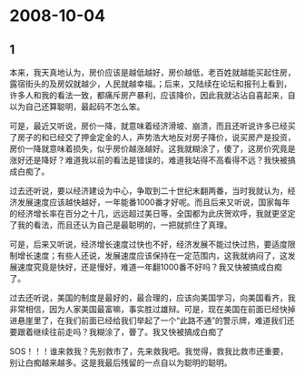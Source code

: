 # 2008-10-04

## 1

本来，我天真地认为，房价应该是越低越好，房价越低，老百姓就越能买起住房，露宿街头的及房奴就越少，人民就越幸福。；后来，又陆续在论坛和报刊上看到，许多人和我的看法一致，都痛斥房产暴利，应该降价，因此我就沾沾自喜起来，自以为自己还算聪明，最起码不怎么笨。

可是，最近又听说，房价一降，就意味着经济滑坡、崩溃，而且还听说许多已经买了房子的和已经交了押金定金的人，声势浩大地反对房子降价，说买房产是投资，房价一降就意味着损失，似乎房价越涨越好。这我就糊涂了，傻了，这房价究竟是涨好还是降好？难道我以前的看法是错误的，难道我站得不高看得不远？我快被搞成白痴了。

过去还听说，要以经济建设为中心，争取到二十世纪末翻两番，当时我就认为，经济发展速度应该越快越好，一年能番1000番才好呢。而且后来又听说，国家每年的经济增长率在百分之十几，远远超过美日等，全国都为此庆贺欢呼，我就更坚定了我的看法，而且还认为自己是最聪明的，一把就抓住了真理。

可是，后来又听说，经济增长速度过快也不好，经济发展不能过快过热，要适度限制增长速度；有些人还说，发展速度应该保持在一定范围内，这我就纳闷了，这发展速度究竟是快好，还是慢好，难道一年翻1000番不好吗？我又快被搞成白痴了。

过去还听说，美国的制度是最好的，最合理的，应该向美国学习，向美国看齐，我非常相信，因为人家美国最富嘛，事实胜过雄辩。可是，现在美国在前面已经快掉进悬崖里了，在我们前面已经给我们举起了一个“此路不通”的警示牌，难道我们还要跟着继续往前走吗？我糊涂了，瞢了。我又快被搞成白痴了

SOS！！！谁来救我？先别救市了，先来救我吧。我觉得，救我比救市还重要，别让白痴越来越多。这是我最后残留的一点自以为聪明的聪明。



